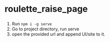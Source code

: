 # roulette_raise_page

###
1. Run `npm i -g serve`
2. Go to project directory, run serve
3. open the provided url and append UI/site to it.
